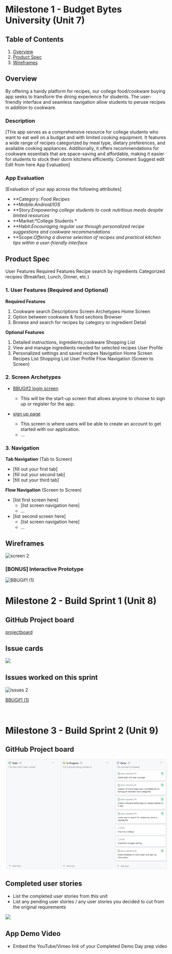 # Milestone 1 - Budget Bytes University (Unit 7)

## Table of Contents

1. [Overview](#Overview)
1. [Product Spec](#Product-Spec)
1. [Wireframes](#Wireframes)

## Overview
By offering a handy platform for recipes, our college food/cookware buying app seeks to transform the dining experience for students. The user-friendly interface and seamless navigation allow students to peruse recipes in addition to cookware. 
### Description

[This app serves as a comprehensive resource for college students who want to eat well on a budget and with limited cooking equipment. It features a wide range of recipes categorized by meal type, dietary preferences, and available cooking appliances. Additionally, it offers recommendations for cookware essentials that are space-saving and affordable, making it easier for students to stock their dorm kitchens efficiently. Comment Suggest edit Edit from here App Evaluation]

### App Evaluation

[Evaluation of your app across the following attributes]
- **Category: *Food Recipes*
- **Mobile:*Android/IOS*
- **Story:*Empowering college students to cook nutritious meals despite limited resources*
- **Market:*College Students *
- **Habit:*Encouraging regular use through personalized recipe suggestions and cookware recommendations*
- **Scope:*Offering a diverse selection of recipes and practical kitchen tips within a user-friendly interface*

## Product Spec
User Features Required Features Recipe search by ingredients Categorized recipies (Breakfast, Lunch, Dinner, etc.)
### 1. User Features (Required and Optional)

**Required Features**

1. Cookware search Descriptions Screen Archetypes Home Screen
2. Option between cookware & food sections Browser
3. Browse and search for recipes by category or ingredient Detail

**Optional Features**

1. Detailed instructions, ingredients,cookware Shopping List
2. View and manage ingredients needed for selected recipes User Profile
3. Personalized settings and saved recipes Navigation Home Screen Recipes List Shopping List User Profile Flow Navigation (Screen to Screen)

### 2. Screen Archetypes

- [BBUGif2 login screen](https://github.com/CollegeCookBook/BBUCode/assets/131283081/f17f8efa-a643-4ff3-9fa4-68bc71459596)

  - This will be the start-up screen that allows anyone to choose to sign up or register for the app.
  
- [sign up page](https://github.com/CollegeCookBook/BBUCode/assets/131283081/90015442-366e-4041-b6a0-2fee4362055c)

  - This screen is where users will be able to create an account to get started with our application.
  - ...

### 3. Navigation

**Tab Navigation** (Tab to Screen)

* [fill out your first tab]
* [fill out your second tab]
* [fill out your third tab]

**Flow Navigation** (Screen to Screen)

- [list first screen here]
  - [list screen navigation here]
  - ...
- [list second screen here]
  - [list screen navigation here]
  - ...

## Wireframes

![screen 2](https://github.com/CollegeCookBook/BBUCode/assets/131037551/1cf3b7c6-2f06-439d-ba4b-077a1a2f5d2f)



### [BONUS] Interactive Prototype
![BBUGif1 (1)](https://github.com/CollegeCookBook/BBUCode/assets/131283081/cb3b1398-229f-4478-a583-c0882bdf669f)




# Milestone 2 - Build Sprint 1 (Unit 8)

## GitHub Project board
[projectboard](https://github.com/CollegeCookBook/BBUCode/blob/main/projectboard.jpg)

## Issue cards

 <img src="[project board](https://github.com/CollegeCookBook/BBUCode/assets/131283081/cd17e12e-1eb7-422d-a7ee-94773c88236a)
" width=600>


## Issues worked on this sprint
![issues 2](https://github.com/CollegeCookBook/BBUCode/assets/131283081/8130237a-166c-45c6-8473-07fe00e55249)

[BBUGif1 (1)](https://github.com/CollegeCookBook/BBUCode/assets/131283081/feccd6d6-488e-402a-9bc3-92e7de4623ef)


<br>

# Milestone 3 - Build Sprint 2 (Unit 9)

## GitHub Project board
![projectboard](https://github.com/CollegeCookBook/BBUCode/blob/main/projectboard.jpg)

## Completed user stories

- List the completed user stories from this unit
- List any pending user stories / any user stories you decided to cut
from the original requirements


<img src="[BBUGif2 (1)](https://github.com/CollegeCookBook/BBUCode/assets/131283081/2c6a42d2-a195-48d9-bb63-3c59b60f1712)
" width=600>

## App Demo Video

- Embed the YouTube/Vimeo link of your Completed Demo Day prep video
